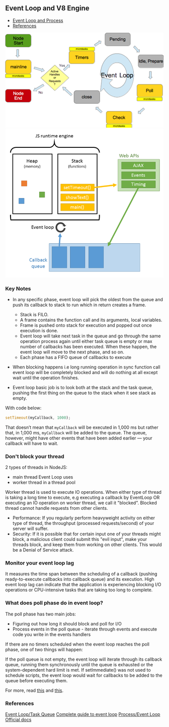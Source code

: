 ## Event Loop and V8 Engine

- [Event Loop and Process](#event-loop-and-process)
- [References](#references)

![](./node-event-loop.png)
![](./v8_engine.png)

### Key Notes

- In any specific phase, event loop will pick the oldest from the queue and push its callback to stack to run which in return creates a frame.
  - Stack is FILO.
  - A frame contains the function call and its arguments, local variables.
  - Frame is pushed onto stack for execution and popped out once execution is done.
  - Event loop will take next task in the queue and go through the same operation process again until either task queue is empty or max number of callbacks has been executed. When these happen, the event loop will move to the next phase, and so on.
  - Each phase has a FIFO queue of callbacks to execute
- When blocking happens i.e long running operation in sync function call event loop will be completely blocked and will do nothing at all except wait until the operation finishes.

- Event loop basic job is to look both at the stack and the task queue, pushing the first thing on the queue to the stack when it see stack as empty.

With code below:
```js
setTimeout(myCallback, 1000);
```

That doesn’t mean that `myCallback` will be executed in 1,000 ms but rather that, in 1,000 ms, `myCallback` will be added to the queue. The queue, however, might have other events that have been added earlier — your callback will have to wait.

### Don't block your thread

2 types of threads in NodeJS:
- main thread Event Loop uses
- worker thread in a thread pool

Worker thread is used to execute IO operations. When either type of thread is taking a long time to execute, e.g executing a callback by EventLoop OR executing an IO operation on worker thread, we call it "blocked". Blocked thread cannot handle requests from other clients.

- Performance: If you regularly perform heavyweight activity on either type of thread, the throughput (processed requests/second) of your server will suffer.
- Security: If it is possible that for certain input one of your threads might block, a malicious client could submit this "evil input", make your threads block, and keep them from working on other clients. This would be a Denial of Service attack.

### Monitor your event loop lag

It measures the time span between the scheduling of a callback (pushing ready-to-execute callbacks into callback queue) and its execution. High event loop lag can indicate that the application is experiencing blocking I/O operations or CPU-intensive tasks that are taking too long to complete.

### What does poll phase do in event loop?

The poll phase has two main jobs:

- Figuring out how long it should block and poll for I/O
- Process events in the poll queue - iterate through events and execute code you write in the events handlers

If there are no timers scheduled when the event loop reaches the poll phase, one of two things will happen:

If the poll queue is not empty, the event loop will iterate through its callback queue, running them synchronously until the queue is exhausted or the system-dependent hard limit is met.
If setImmediate() was not used to schedule scripts, the event loop would wait for callbacks to be added to the queue before executing them.

For more, read [this](https://www.geeksforgeeks.org/what-is-poll-phase-in-node-js-event-loop/) and [this](https://tealfeed.com/poll-phase-nodejs-event-loop-inwwv).

### References

[Event Loop/Task Queue](https://medium.com/@gaurav.pandvia/understanding-javascript-function-executions-tasks-event-loop-call-stack-more-part-1-5683dea1f5ec)
[Complete guide to event loop](https://blog.logrocket.com/a-complete-guide-to-the-node-js-event-loop/)
[Process/Event Loop Official docs](https://nodejs.org/en/docs/guides/event-loop-timers-and-nexttick/?source=post_page---------------------------)
